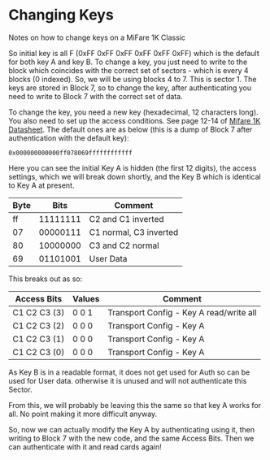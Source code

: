# Changing Keys

Notes on how to change keys on a MiFare 1K Classic

So initial key is all F (0xFF 0xFF 0xFF 0xFF 0xFF 0xFF) which is the default
for both key A and key B. To change a key, you just need to write to the block
which coincides with the correct set of sectors - which is every 4 blocks (0
indexed). So, we will be using blocks 4 to 7. This is sector 1. The keys are
stored in Block 7, so to change the key, after authenticating you need to
write to Block 7 with the correct set of data.


To change the key, you need a new key (hexadecimal, 12 characters long). You
also need to set up the access conditions. See page 12-14 of [Mifare 1K
Datasheet](http://www.nxp.com/documents/data_sheet/MF1S50YYX.pdf). The default
ones are as below (this is a dump of Block 7 after authentication with the
default key):

```
0x000000000000ff078069ffffffffffff
```

Here you can see the initial Key A is hidden (the first 12 digits), the access
settings, which we will break down shortly, and the Key B which is identical to
Key A at present.

Byte | Bits     | Comment |
---- | -------- | ------- |
ff   | 11111111 | C2 and C1 inverted |
07   | 00000111 | C1 normal, C3 inverted |
80   | 10000000 | C3 and C2 normal |
69   | 01101001 | User Data |

This breaks out as so:

Access Bits  | Values | Comment |
------------ | ------ | ------- |
C1 C2 C3 (3) | 0 0 1  | Transport Config - Key A read/write all |
C1 C2 C3 (2) | 0 0 0  | Transport Config - Key A|B works for all |
C1 C2 C3 (1) | 0 0 0  | Transport Config - Key A|B works for all |
C1 C2 C3 (0) | 0 0 0  | Transport Config - Key A|B works for all |

As Key B is in a readable format, it does not get used for Auth so can be used
for User data. otherwise it is unused and will not authenticate this Sector.

From this, we will probably be leaving this the same so that key A works for
all. No point making it more difficult anyway.

So, now we can actually modify the Key A by authenticating using it, then
writing to Block 7 with the new code, and the same Access Bits. Then we can
authenticate with it and read cards again!
